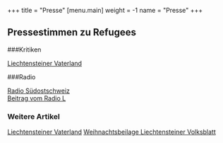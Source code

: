 +++
title = "Presse"
[menu.main]
weight = -1
name = "Presse"
+++
## Pressestimmen zu Refugees

###Kritiken

<a href="/VaterlandKritik.pdf"> Liechtensteiner Vaterland </a>


###Radio

<a href="/RadioGrischna.MP3"> Radio Südostschweiz </a><br/>
<a href="/RadioLRefugees.MP3"> Beitrag vom Radio L </a>

### Weitere Artikel

<a href="/vaterland.pdf">Liechtensteiner Vaterland</a>
<a href="/Weihnachten-16.pdf"> Weihnachtsbeilage Liechtensteiner Volksblatt</a>






